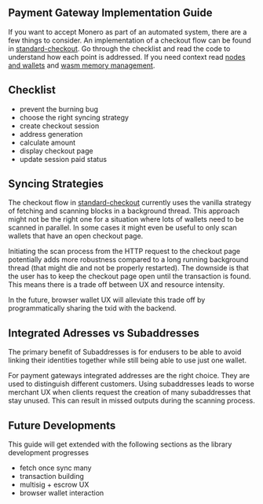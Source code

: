 ## Payment Gateway Implementation Guide

If you want to accept Monero as part of an automated system, there are a few things to consider. An implementation of a checkout flow can be found in [standard-checkout](../standard-checkout). Go through the checklist and read the code to understand how each point is addressed. If you need context read [nodes and wallets](nodes-and-wallets.md) and [wasm memory management](wasm-memory-management.md).

## Checklist

- prevent the burning bug
- choose the right syncing strategy
- create checkout session
- address generation
- calculate amount
- display checkout page
- update session paid status

## Syncing Strategies

The checkout flow in [standard-checkout](../standard-checkout) currently uses the vanilla strategy of fetching and scanning blocks in a background thread. This approach might not be the right one for a situation where lots of wallets need to be scanned in parallel.
In some cases it might even be useful to only scan wallets that have an open checkout page.

Initiating the scan process from the HTTP request to the checkout page potentially adds more robustness compared to a long running background thread (that might die and not be properly restarted). The downside is that the user has to keep the checkout page open until the transaction is found. This means there is a trade off between UX and resource intensity.

In the future, browser wallet UX will alleviate this trade off by programmatically sharing the txid with the backend.

## Integrated Adresses vs Subaddresses

The primary benefit of Subaddresses is for endusers to be able to avoid linking their identities together while still being able to use just one wallet.

For payment gateways integrated addresses are the right choice. They are used to distinguish different customers. Using subaddresses leads to worse merchant UX when clients request the creation of many subaddresses that stay unused. This can result in missed outputs during the scanning process.

## Future Developments

This guide will get extended with the following sections as the library development progresses

- fetch once sync many
- transaction building
- multisig + escrow UX
- browser wallet interaction
